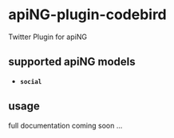 # apiNG-plugin-codebird
Twitter Plugin for apiNG

## supported apiNG models
- **`social`**

## usage
full documentation coming soon ...